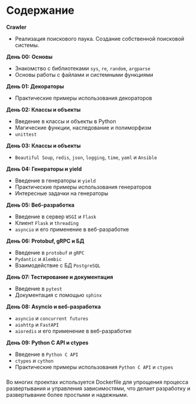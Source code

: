 # Содержание

**Crawler**
* Реализация поискового паука. Создание собственной поисковой системы.

**День 00: Основы**

* Знакомство с библиотеками `sys`, `re`, `random`, `argparse`
* Основы работы с файлами и системными функциями

**День 01: Декораторы**

* Практические примеры использования декораторов

**День 02: Классы и объекты**

* Введение в классы и объекты в Python
* Магические функции, наследование и полиморфизм
* `unittest`

**День 03: Классы и объекты**

* `Beautiful Soup`, `redis`, `json`, `logging`, `time`, `yaml` и `Ansible`

**День 04: Генераторы и yield**

* Введение в генераторы и `yield`
* Практические примеры использования генераторов
* Интересные задачки на генераторы

**День 05: Веб-разработка**

* Введение в сервер `WSGI` и `Flask`
* Клиент `Flask` и `threading`
* `asyncio` и его применение в веб-разработке

**День 06: Protobuf, gRPC и БД**

* Введение в `protobuf` и `gRPC`
* `Pydantic` и `Alembic`
* Взаимодействие с БД `PostgreSQL`

**День 07: Тестирование и документация**

* Введение в `pytest`
* Документация с помощью `sphinx`

**День 08: Asyncio и веб-разработка**

* `asyncio` и `concurrent futures`
* `aiohttp` и `FastAPI`
* `aioredis` и его применение в веб-разработке

**День 09: Python C API и ctypes**

* Введение в `Python C API`
* `ctypes` и `cython`
* Практические примеры использования `Python C API` и `ctypes`

###  

Во многих проектах используется Dockerfile для упрощения процесса развертывания и управления зависимостями, что делает
разработку и развертывание более простыми и надежными.
